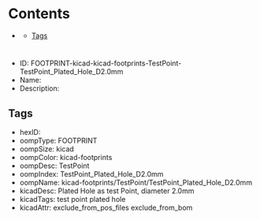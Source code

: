 



Contents
========

* [](#)
	* [Tags](#tags)

# 

- ID: FOOTPRINT-kicad-kicad-footprints-TestPoint-TestPoint_Plated_Hole_D2.0mm
- Name: 
- Description: 

## Tags

- hexID: 
- oompType: FOOTPRINT
- oompSize: kicad
- oompColor: kicad-footprints
- oompDesc: TestPoint
- oompIndex: TestPoint_Plated_Hole_D2.0mm
- oompName: kicad-footprints/TestPoint/TestPoint_Plated_Hole_D2.0mm
- kicadDesc: Plated Hole as test Point, diameter 2.0mm
- kicadTags: test point plated hole
- kicadAttr: exclude_from_pos_files exclude_from_bom
